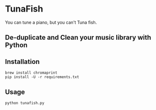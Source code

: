 # TunaFish

You can tune a piano, but you can't Tuna fish.

## De-duplicate and Clean your music library with Python

## Installation

```
brew install chromaprint
pip install -U -r requirements.txt
```

## Usage

```
python tunafish.py
```
